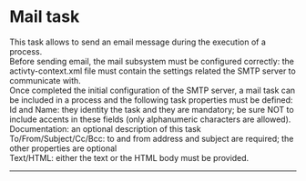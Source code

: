 # Mail task

This task allows to send an email message during the execution of a process.  
Before sending email, the mail subsystem must be configured correctly: the activty-context.xml file must contain the settings related the SMTP server to communicate with.  
Once completed the initial configuration of the SMTP server, a mail task can be included in a process and the following task properties must be defined:  
Id and Name: they identity the task and they are mandatory; be sure NOT to include accents in these fields \(only alphanumeric characters are allowed\).  
Documentation: an optional description of this task  
To/From/Subject/Cc/Bcc: to and from address and subject are required; the other properties are optional  
Text/HTML: either the text or the HTML body must be provided.

---



